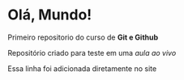 # Olá, Mundo!
Primeiro repositorio do curso de **Git e Github**

Repositório criado para teste em uma *aula ao vivo*

Essa linha foi adicionada diretamente no site
